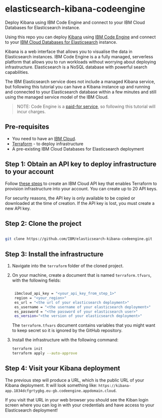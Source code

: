# elasticsearch-kibana-codeengine
Deploy Kibana using IBM Code Engine and connect to your IBM Cloud Databases for Elasticsearch instance.

Using this repo you can deploy [Kibana](https://www.elastic.co/kibana) using [IBM Code Engine](https://www.ibm.com/products/code-engine) and connect to your [IBM Cloud Databases for Elasticsearch](https://www.ibm.com/products/databases-for-elasticsearch) instance.

Kibana is a web interface that allows you to visualise the data in Elasticsearch instances. 
IBM Code Engine is a a fully managed, serverless platform that allows you to run workloads without worrying about deploying infrastructure.
Elasticsearch is a NoSQL database with powerful search capabilities.

The IBM Elasticsearch service does not include a managed Kibana service, but following this tutorial you can have a Kibana instance up and running and connected to your Elasticsearch database within a few minutes and still using the managed service model of the IBM Cloud.

> NOTE: Code Engine is a [paid-for service](https://cloud.ibm.com/docs/codeengine?topic=codeengine-pricing), so following this tutorial will incur charges.

## Pre-requisites

- You need to have an [IBM Cloud](https://cloud.ibm.com/registration).
- [Terraform](https://www.terraform.io/) - to deploy infrastructure
- A pre-existing IBM Cloud Databases for Elasticsearch deployment



## Step 1: Obtain an API key to deploy infrastructure to your account


Follow [these steps](https://cloud.ibm.com/docs/account?topic=account-userapikey&interface=ui#create_user_key) to create an IBM Cloud API key that enables Terraform to provision infrastructure into your account. You can create up to 20 API keys.

For security reasons, the API key is only available to be copied or downloaded at the time of creation. If the API key is lost, you must create a new API key.

## Step 2: Clone the project

```sh

git clone https://github.com/IBM/elasticsearch-kibana-codeengine.git

```

## Step 3: Install the infrastructure

1. Navigate into the `terraform` folder of the cloned project.

1. On your machine, create a document that is named `terraform.tfvars`, with the following fields:

   ```sh

    ibmcloud_api_key = "<your_api_key_from_step_1>"
    region = "<your_region>"
    es_url = "<the url of your elasticsearch deployment>"
    es_username = "<the username of your elasticsearch deployment>"
    es_password = "<the password of your elasticsearch user>"
    es_version="<the version of your elasticsearch deployment>"

   ```

   The `terraform.tfvars` document contains variables that you might want to keep secret so it is ignored by the GitHub repository.

1. Install the infrastructure with the following command:

   ```sh
   terraform init 
   terraform apply --auto-approve
   ```

## Step 4: Visit your Kibana deployment

The previous step will produce a URL, which is the public URL of your Kibana deployment. It will look something like: `https://kibana-app.1834dcfgrtygbg.eu-gb.codeengine.appdomain.cloud`. 

If you visit that URL in your web browser you should see the Kiban login screen where you can log in with your credentials and have access to your Elasticsearch deployment!